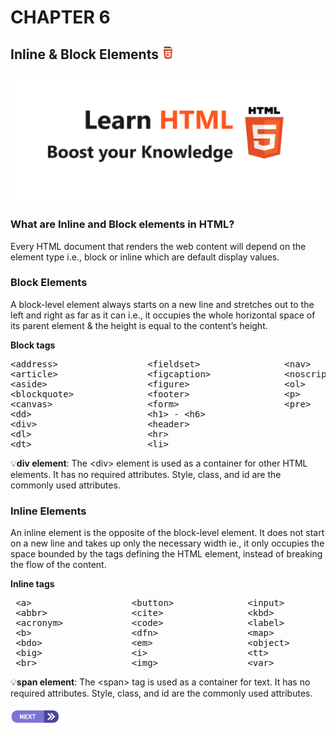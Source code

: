 # CHAPTER 6
## Inline & Block Elements <img src="https://github.com/Ninja-Vikash/Assets/blob/main/Asset%20Icon/htmlLogo.png" height="20px" />
![Banner](https://github.com/Ninja-Vikash/Assets/blob/main/HTML%20Assets/HTML.png)
### What are Inline and Block elements in HTML?
Every HTML document that renders the web content will depend on the element type i.e., block or inline which are default display values. <br>

### Block Elements
A block-level element always starts on a new line and stretches out to the left and right as far as it can i.e., it occupies the whole horizontal space of its parent element & the height is equal to the content’s height. <br>

**Block tags**
<pre>
&ltaddress&gt                 &ltfieldset&gt                &ltnav&gt
&ltarticle&gt                 &ltfigcaption&gt              &ltnoscript&gt
&ltaside&gt                   &ltfigure&gt                  &ltol&gt
&ltblockquote&gt              &ltfooter&gt                  &ltp&gt
&ltcanvas&gt                  &ltform&gt                    &ltpre&gt
&ltdd&gt                      &lth1&gt - &lth6&gt
&ltdiv&gt                     &ltheader&gt
&ltdl&gt                      &lthr&gt
&ltdt&gt                      &ltli&gt
</pre>

💡**div element**: The &lt;div&gt; element is used as a container for other HTML elements. It has no required attributes. Style, class, and id are the commonly used attributes.

### Inline Elements
An inline element is the opposite of the block-level element. It does not start on a new line and takes up only the necessary width ie., it only occupies the space bounded by the tags defining the HTML element, instead of breaking the flow of the content. <br> 

**Inline tags**
<pre>
 &lta&gt                   &ltbutton&gt              &ltinput&gt               &ltoutput&gt                  &ltstrong&gt     
 &ltabbr&gt                &ltcite&gt                &ltkbd&gt                 &ltq&gt                       &ltsub&gt        
 &ltacronym&gt             &ltcode&gt                &ltlabel&gt               &ltsamp&gt                    &ltsup&gt        
 &ltb&gt                   &ltdfn&gt                 &ltmap&gt                 &ltscript&gt                  &lttextarea&gt    
 &ltbdo&gt                 &ltem&gt                  &ltobject&gt              &ltselect&gt                  &lttime&gt       
 &ltbig&gt                 &lti&gt                   &lttt&gt                  &ltsmall&gt                                    
 &ltbr&gt                  &ltimg&gt                 &ltvar&gt                 &ltspan&gt                                     
</pre>

💡**span element**: The &lt;span&gt; tag is used as a container for text. It has no required attributes. Style, class, and id are the commonly used attributes.

<a href="https://github.com/Ninja-Vikash/HTML/tree/main/CHAPTER%207%20-%20List%20in%20HTML" >
  <img src="https://github.com/Ninja-Vikash/Assets/blob/main/HTML%20Assets/next-removebg-preview.png" height="30px" />
</a>
